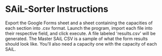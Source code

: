 # SAiL-Sorter Instructions
Export the Google Forms sheet and a sheet containing the capacities of each section into .csv format. Launch the program, import each file into their respective field, and click execute. A file labeled 'results.csv' will be generated.
The Master SAiL CSV is a sample of what the form results should look like.  You'll also need a capacity one with the capacity of each SAiL.

